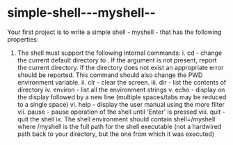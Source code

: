 # simple-shell---myshell--
Your first project is to write a simple shell - myshell - that has the
following properties:
1. The shell must support the following internal commands:
i. cd <directory> - change the current default directory to <directory>.
If the <directory> argument is not present, report the current directory. If
the directory does not exist an appropriate error should be reported. This
command should also change the PWD environment variable.
ii. clr - clear the screen.
iii. dir <directory> - list the contents of directory <directory>
iv. environ - list all the environment strings
v. echo <comment> - display <comment> on the display followed by a new
line (multiple spaces/tabs may be reduced to a single space)
vi. help - display the user manual using the more filter
vii. pause - pause operation of the shell until 'Enter' is pressed
viii. quit - quit the shell
ix. The shell environment should
contain shell=<pathname>/myshell where <pathname>/myshell is
the full path for the shell executable (not a hardwired path back to your
directory, but the one from which it was executed)
